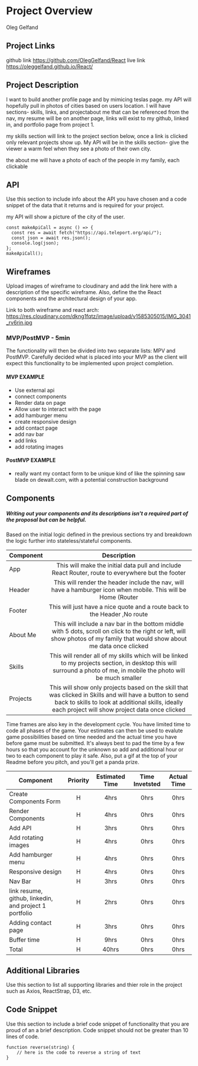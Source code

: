 # Project Overview
Oleg Gelfand
## Project Links
github link
https://github.com/OlegGelfand/React
live link
https://oleggelfand.github.io/React/

## Project Description

I want to build another profile page and by mimicing teslas page. my API will hopefully pull in photos of cities based on users location. I will have sections- skills, links, and projectabout me that can be referenced from the nav, 
my resume will be on another page, links will exist to my github, linked in, and portfolio page from project 1.

my skills section will link to the project section below, once a link is clicked only relevant projects show up. My API will be in the skills section- give the viewer a warm feel when they see a photo of their own city.

the about me will have a photo of each of the people in my family, each clickable

## API

Use this section to include info about the API you have chosen and a code snippet of the data that it returns and is required for your project. 

my API will show a picture of the city of the user.

```
const makeApiCall = async () => {
  const res = await fetch("https://api.teleport.org/api/");
  const json = await res.json();
  console.log(json);
};
makeApiCall();
```


## Wireframes

Upload images of wireframe to cloudinary and add the link here with a description of the specific wireframe. Also, define the the React components and the architectural design of your app.

Link to both wireframe and react arch:
https://res.cloudinary.com/dkng1fqtz/image/upload/v1585305015/IMG_3041_rv6rin.jpg

### MVP/PostMVP - 5min

The functionality will then be divided into two separate lists: MPV and PostMVP.  Carefully decided what is placed into your MVP as the client will expect this functionality to be implemented upon project completion.  

#### MVP EXAMPLE
- Use external api 
- connect components
- Render data on page 
- Allow user to interact with the page
- add hamburger menu
- create responsive design
- add contact page
- add nav bar
- add links
- add rotating images

#### PostMVP EXAMPLE

- really want my contact form to be unique kind of like the spinning saw blade on dewalt.com, with a potential construction background
## Components
##### Writing out your components and its descriptions isn't a required part of the proposal but can be helpful.

Based on the initial logic defined in the previous sections try and breakdown the logic further into stateless/stateful components. 

| Component | Description | 
| --- | :---: |  
| App | This will make the initial data pull and include React Router, route to everywhere but the footer | 
| Header | This will render the header include the nav, will have a hamburger icon when mobile. This will be Home (Router| 
| Footer | This will just have a nice quote and a route back to the Header ,No route| 
| About Me | This will include a nav bar in the bottom middle with 5 dots, scroll on click to the right or left, will show photos of my family that would show about me data once clicked | 
| Skills | This will render all of my skills which will be linked to my projects section, in desktop this will surround a photo of me, in mobile the photo will be much smaller  | 
| Projects | This will show only projects based on the skill that was clicked in Skills and will have a button to send back to skills to look at additional skills, ideally each project will show project data once clicked | 

Time frames are also key in the development cycle.  You have limited time to code all phases of the game.  Your estimates can then be used to evalute game possibilities based on time needed and the actual time you have before game must be submitted. It's always best to pad the time by a few hours so that you account for the unknown so add and additional hour or two to each component to play it safe. Also, put a gif at the top of your Readme before you pitch, and you'll get a panda prize.

| Component | Priority | Estimated Time | Time Invetsted | Actual Time |
| --- | :---: |  :---: | :---: | :---: |
| Create Components Form | H | 4hrs| 0hrs | 0hrs |
| Render Components | H | 4hrs| 0hrs | 0hrs |
| Add API | H | 3hrs| 0hrs | 0hrs |
| Add rotating images | H | 4hrs| 0hrs | 0hrs |
| Add hamburger menu | H | 4hrs| 0hrs | 0hrs |
| Responsive design | H | 4hrs| 0hrs | 0hrs |
| Nav Bar | H | 3hrs| 0hrs | 0hrs |
| link resume, github, linkedin, and project 1 portfolio | H | 2hrs| 0hrs | 0hrs |
| Adding contact page | H | 3hrs| 0hrs | 0hrs |
| Buffer time | H | 9hrs| 0hrs | 0hrs |
| Total | H | 40hrs| 0hrs | 0hrs |


## Additional Libraries
 Use this section to list all supporting libraries and thier role in the project such as Axios, ReactStrap, D3, etc. 

## Code Snippet

Use this section to include a brief code snippet of functionality that you are proud of an a brief description.  Code snippet should not be greater than 10 lines of code. 

```
function reverse(string) {
	// here is the code to reverse a string of text
}
```
